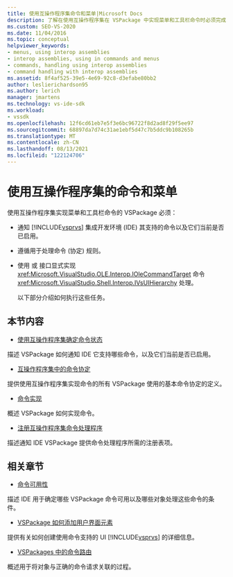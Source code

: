 ```yaml
---
title: 使用互操作程序集命令和菜单|Microsoft Docs
description: 了解在使用互操作程序集在 VSPackage 中实现菜单和工具栏命令时必须完成的任务。
ms.custom: SEO-VS-2020
ms.date: 11/04/2016
ms.topic: conceptual
helpviewer_keywords:
- menus, using interop assemblies
- interop assemblies, using in commands and menus
- commands, handling using interop assemblies
- command handling with interop assemblies
ms.assetid: 8f4af525-39e5-4e69-92c8-d3efabe80bb2
author: leslierichardson95
ms.author: lerich
manager: jmartens
ms.technology: vs-ide-sdk
ms.workload:
- vssdk
ms.openlocfilehash: 12f6cd61eb7e5f3e6bc96722f8d2ad8f29f5ee97
ms.sourcegitcommit: 68897da7d74c31ae1ebf5d47c7b5ddc9b108265b
ms.translationtype: MT
ms.contentlocale: zh-CN
ms.lasthandoff: 08/13/2021
ms.locfileid: "122124706"
---
```

# <a name="commands-and-menus-that-use-interop-assemblies"></a>使用互操作程序集的命令和菜单
使用互操作程序集实现菜单和工具栏命令的 VSPackage 必须：

- 通知 [!INCLUDE[vsprvs](../../code-quality/includes/vsprvs_md.md)] 集成开发环境 (IDE) 其支持的命令以及它们当前是否已启用。

- 遵循用于处理命令 (协定) 规则。

- 使用 或 接口显式实现 <xref:Microsoft.VisualStudio.OLE.Interop.IOleCommandTarget> 命令 <xref:Microsoft.VisualStudio.Shell.Interop.IVsUIHierarchy> 处理。

  以下部分介绍如何执行这些任务。

## <a name="in-this-section"></a>本节内容
- [使用互操作程序集确定命令状态](../../extensibility/internals/determining-command-status-by-using-interop-assemblies.md)

 描述 VSPackage 如何通知 IDE 它支持哪些命令，以及它们当前是否已启用。

- [互操作程序集中的命令协定](../../extensibility/internals/command-contracts-in-interop-assemblies.md)

 提供使用互操作程序集实现命令的所有 VSPackage 使用的基本命令协定的定义。

- [命令实现](../../extensibility/internals/command-implementation.md)

 概述 VSPackage 如何实现命令。

- [注册互操作程序集命令处理程序](../../extensibility/internals/registering-interop-assembly-command-handlers.md)

 描述通知 IDE VSPackage 提供命令处理程序所需的注册表项。

## <a name="related-sections"></a>相关章节
- [命令可用性](../../extensibility/internals/command-availability.md)

 描述 IDE 用于确定哪些 VSPackage 命令可用以及哪些对象处理这些命令的条件。

- [VSPackage 如何添加用户界面元素](../../extensibility/internals/how-vspackages-add-user-interface-elements.md)

 提供有关如何创建使用命令支持的 UI [!INCLUDE[vsprvs](../../code-quality/includes/vsprvs_md.md)] 的详细信息。

- [VSPackages 中的命令路由](../../extensibility/internals/command-routing-in-vspackages.md)

 概述用于将对象与正确的命令请求关联的过程。
